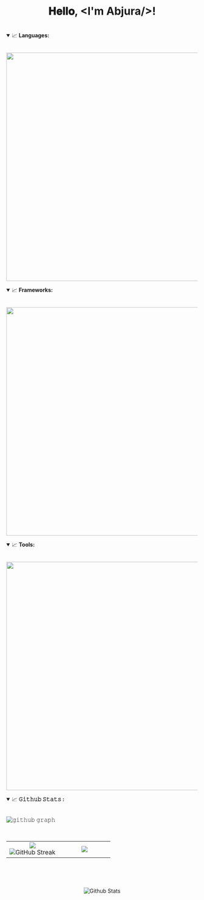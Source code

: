 <h1 align="center">
  𝐇𝐞𝐥𝐥𝐨, &lt;I'm Abjura/&gt;!
</h1>
<br />

<details open="">
  <summary>
    <g-emoji class="g-emoji" alias="chart_with_upwards_trend"
      fallback-src="https://github.githubassets.com/images/icons/emoji/unicode/1f4c8.png">📈</g-emoji>
    <strong>Languages: </strong>
  </summary>
  <br />
  <p align="center">
    <img width="600px" src="https://skillicons.dev/icons?i=mysql,js,java,php,html,css&perline=8&theme=dark" />
    </summary>
    <br />
</details>

<details open="">
  <summary>
    <g-emoji class="g-emoji" alias="chart_with_upwards_trend"
      fallback-src="https://github.githubassets.com/images/icons/emoji/unicode/1f4c8.png">📈</g-emoji>
    <strong>Frameworks: </strong>
  </summary>
  <br />
  <p align="center">
    <img width="600px" src="https://skillicons.dev/icons?i=react,bootstrap,tailwind&perline=8&theme=dark" />
    </summary>
    <br />
</details>

<details open="">
  <summary>
    <g-emoji class="g-emoji" alias="chart_with_upwards_trend"
      fallback-src="https://github.githubassets.com/images/icons/emoji/unicode/1f4c8.png">📈</g-emoji>
    <strong>Tools: </strong>
  </summary>
  <br />
  <p align="center">
    <img width="600px"
      src="https://skillicons.dev/icons?i=vscode,idea,github,git,vite,postman,notion,nodejs,npm,&perline=8&theme=dark" />
    </summary>
    <br />
</details>

<details open="">
  <summary>
    <g-emoji class="g-emoji" alias="chart_with_upwards_trend"
      fallback-src="https://github.githubassets.com/images/icons/emoji/unicode/1f4c8.png">📈</g-emoji>
    <strong>𝙶𝚒𝚝𝚑𝚞𝚋 𝚂𝚝𝚊𝚝𝚜 : </strong>
  </summary>
  <br />

  ![𝚐𝚒𝚝𝚑𝚞𝚋
  𝚐𝚛𝚊𝚙𝚑](https://github-readme-activity-graph.vercel.app/graph?username=Abjuraa&theme=high-contrast&hide_border=true&area=true)

  <p align="center">
    <br>
  <table border="0" align="center">
    <tr border="0">
      <td width="50%" align="center">
        <img align="center"
          src="https://github-readme-stats.vercel.app/api?username=Abjuraa&theme=dark&show_icons=true&text_color=ced4da&bg_color=000000&hide_border=true&icon_color=6c757d&ring_color=e9ecef" />
        </br>
        <img href="https://git.io/streak-stats"><img
          src="https://streak-stats.demolab.com?user=Abjuraa&theme=dark&background=000000&ring=e9ecef&hide_border=true&border_radius=4.4"
          alt="GitHub Streak" />
      </td>
      <td width="50%" align="center">
        <img align="center"
          src="https://github-readme-stats.vercel.app/api/top-langs/?username=Abjuraa&layout=donut-vertical&theme=dark&bg_color=000000&hide_border=true&icon_color=6c757d&ring_color=e9ecef" />
      </td>
    </tr>
  </table>
  <br>
  </p>
</details>
<br />
<p align="center">
  <img src="https://raw.githubusercontent.com/bornmay/bornmay/Update/svg/Bottom.svg" alt="Github Stats" />
</p>
